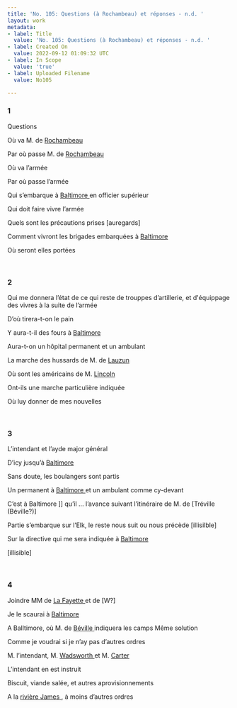 ```yaml
---
title: 'No. 105: Questions (à Rochambeau) et réponses - n.d. '
layout: work
metadata:
- label: Title
  value: 'No. 105: Questions (à Rochambeau) et réponses - n.d. '
- label: Created On
  value: 2022-09-12 01:09:32 UTC
- label: In Scope
  value: 'true'
- label: Uploaded Filename
  value: No105

---
```

<div class="pages">
<div id="page-32541586">
<h3><a name="page-32541586">1</a></h3>
<div class="page-content">
<p>Questions</p>
<p>Où va M. de <a href="../subjects/32166229.html" title="Jean-Baptiste Donatien de Vimeur de Rochambeau; 1725-1807"> Rochambeau </a></p>
<p>Par où passe M. de <a href="../subjects/32166229.html" title="Jean-Baptiste Donatien de Vimeur de Rochambeau; 1725-1807"> Rochambeau </a></p>
<p>Où va l’armée</p>
<p>Par où passe l’armée</p>
<p>Qui s’embarque à <a href="../subjects/32162810.html" title=" Baltimore, Maryland"> Baltimore </a><span class="line-break"> </span>en officier supérieur</p>
<p>Qui doit faire vivre l’armée</p>
<p>Quels sont les précautions prises <span class="line-break"> </span><span class="unclear">[auregards]</span></p>
<p>Comment vivront les brigades embarquées <span class="line-break"> </span>à <a href="../subjects/32162810.html" title=" Baltimore, Maryland"> Baltimore </a></p>
<p>Où seront elles portées <span class="line-break"> </span></p>
</div>
</div>
<br />
<div id="page-32541587">
<h3><a name="page-32541587">2</a></h3>
<div class="page-content">
<p>Qui me donnera l’état de ce qui reste <span class="line-break"> </span>de trouppes d’artillerie, et d'équippage <span class="line-break"> </span>des vivres à la suite de l’armée</p>
<p>D’où tirera-t-on le pain</p>
<p>Y aura-t-il des fours à <a href="../subjects/32162810.html" title=" Baltimore, Maryland"> Baltimore </a></p>
<p>Aura-t-on un hôpital permanent et un ambulant</p>
<p>La marche des hussards de M. de <a href="../subjects/32162865.html" title="Armand-Louis Gontaut, duc de Lauzun; 1747-1793"> Lauzun </a></p>
<p>Où sont les américains de M. <a href="../subjects/32162863.html" title="Benjamin Lincoln; 1733-1810"> Lincoln </a></p>
<p>Ont-ils une marche particulière indiquée</p>
<p>Où luy donner de mes nouvelles <span class="line-break"> </span></p>
</div>
</div>
<br />
<div id="page-32541588">
<h3><a name="page-32541588">3</a></h3>
<div class="page-content">
<p>L’intendant et l’ayde major général</p>
<p>D’icy jusqu’à <a href="../subjects/32162810.html" title=" Baltimore, Maryland"> Baltimore </a></p>
<p>Sans doute, les boulangers sont partis</p>
<p>Un permanent à <a href="../subjects/32162810.html" title=" Baltimore, Maryland"> Baltimore </a> et un ambulant comme cy-devant</p>
<p>C’est à Baltimore ]] qu’il ... l’avance suivant <span class="line-break"> </span>l’itinéraire de M. de <span class="unclear">[Tréville (Béville?)]</span></p>
<p>Partie s’embarque sur l’Elk, le reste nous suit ou nous précède <span class="unclear">[illisilble]</span></p>
<p>Sur la directive qui me sera indiquée à <a href="../subjects/32162810.html" title=" Baltimore, Maryland"> Baltimore </a></p>
<p><span class="unclear">[illisible]</span><span class="line-break"> </span></p>
</div>
</div>
<br />
<div id="page-32541589">
<h3><a name="page-32541589">4</a></h3>
<div class="page-content">
<p>Joindre MM de <a href="../subjects/32162869.html" title="Gilbert du Motier, marquis de Lafayette; 1757-1834"> La Fayette  </a> et de  <span class="unclear">[W?]</span></p>
<p>Je le scaurai à <a href="../subjects/32162810.html" title=" Baltimore, Maryland"> Baltimore </a></p>
<p>A Balltimore, où M. de <a href="../subjects/32162953.html" title="Pierre-François de Béville"> Béville </a> indiquera les camps <span class="line-break"> </span>Même solution</p>
<p>Comme je voudrai si je n’ay pas d’autres ordres</p>
<p>M. l’intendant, M. <a href="../subjects/32166535.html" title="Jeremiah Wadsworth; 1743-1804"> Wadsworth </a> et M. <a href="../subjects/32069528.html" title="John Barker Church aka John Carter; 1748-1818"> Carter </a></p>
<p>L’intendant en est instruit</p>
<p>Biscuit, viande salée, et autres aprovisionnements</p>
<p>A la <a href="../subjects/32162814.html" title="James River"> rivière James </a>, à moins d’autres ordres <span class="line-break"> </span></p>
</div>
</div>
<br />
</div>

